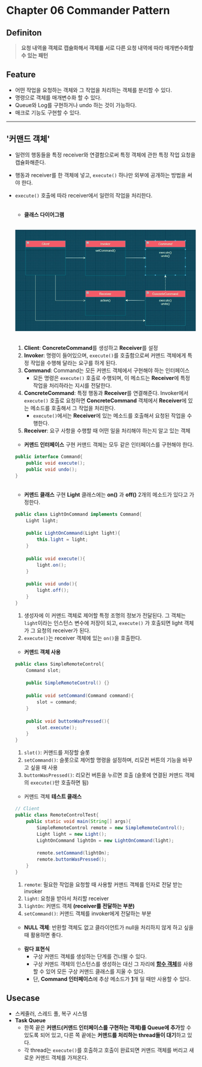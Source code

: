 # Chapter 06 Commander Pattern

## Definiton
> **요청 내역을 객체로 캡슐화해서 객체를 서로 다른 요청 내역에 따라 매개변수화할 수 있는 패턴**

## Feature
- 어떤 작업을 요청하는 객체와 그 작업을 처리하는 객체를 분리할 수 있다.
- 명령으로 객체를 매개변수화 할 수 있다.
- Queue와 Log를 구현하거나 undo 하는 것이 가능하다.
- 매크로 기능도 구현할 수 있다.

---

## '커맨드 객체'
- 일련의 행동들을 특정 receiver와 연결함으로써 특정 객체에 관한 특정 작업 요청을 캡슐화해준다.
- 행동과 receiver를 한 객체에 넣고, ```execute()``` 하나만 외부에 공개하는 방법을 써야 한다.
- ```execute()``` 호출에 따라 receiver에서 일련의 작업을 처리한다.

    <br>

    - **클래스 다이어그램**

    <br>

    ![Commander 패턴 클래스 다이어그램](/Chapter06\commander_pattern_1.jpg)

    <br>
    
    1. **Client**: **ConcreteCommand**를 생성하고 **Receiver**를 설정
    2. **Invoker**: 명령이 들어있으며, ```execute()```를 호출함으로써 커맨드 객체에게 특정 작업을 수행해 달라는 요구를 하게 된다.
    3. **Command**: Command는 모든 커맨드 객체에서 구현해야 하는 인터페이스
        - 모든 명령은 ```execute()``` 호출로 수행되며, 이 메소드는 **Receiver**에 특정 작업을 처리하라는 지시를 전달한다.
    4. **ConcreteCommand**: 특정 행동과 **Receiver**를 연결해준다. Invoker에서 ```execute()``` 호출로 요청하면 **ConcreteCommand** 객체에서 **Receiver**에 있는 메소드를 호출해서 그 작업을 처리한다.
        - ```execute()```에서는 **Receiver**에 있는 메소드를 호출해서 요청된 작업을 수행한다.
    5. **Receiver**: 요구 사항을 수행할 때 어떤 일을 처리해야 하는지 알고 있는 객체

    <br>

    - **커맨드 인터페이스** 구현
    커맨드 객체는 모두 같은 인터페이스를 구현해야 한다.
    ```java
    public interface Command{
        public void execute();
        public void undo();
    }
    ```

    <br>

    - **커맨드 클래스** 구현
    **Light** 클래스에는 **on()** 과 **off()** 2개의 메소드가 있다고 가정한다.
    ```java
    public class LightOnCommand implements Command{
        Light light;

        public LightOnCommand(Light light){
            this.light = light;
        }

        public void execute(){
            light.on();
        }

        public void undo(){
            light.off();
        }
    }
    ```
    1. 생성자에 이 커맨드 객체로 제어할 특정 조명의 정보가 전달된다. 그 객체는 ```light```이라는 인스턴스 변수에 저장이 되고, ```execute()``` 가 호출되면 light 객체가 그 요청의 receiver가 된다. 
    2. ```execute()```는 receiver 객체에 있는 ```on()```을 호출한다.

    <br>

    - **커맨드 객체 사용**
    ```java
    public class SimpleRemoteControl{
        Command slot;

        public SimpleRemoteControl() {}

        public void setCommand(Command command){
            slot = command;
        }

        public void buttonWasPressed(){
            slot.execute();
        }
    }
    ```
    1. ```slot()```: 커맨드를 저장할 슬롯
    2. ```setCommand()```: 슬롯으로 제어할 명령을 설정하며, 리모컨 버튼의 기능을 바꾸고 싶을 때 사용
    3. ```buttonWasPressed()```: 리모컨 버튼을 누르면 호출 (슬롯에 연결된 커맨드 객체의 ```execute()```만 호출하면 됨)

    <br>

    - 커맨드 객체 **테스트 클래스**
    ```java
    // Client
    public class RemoteControlTest{
        public static void main(String[] args){
            SimpleRemoteControl remote = new SimpleRemoteControl();
            Light light = new Light();
            LightOnCommand lightOn = new LightOnCommand(light);

            remote.setCommand(lightOn);
            remote.buttonWasPressed();
        }
    }
    ```
    1. ```remote```: 필요한 작업을 요청할 때 사용할 커맨드 객체를 인자로 전달 받는 invoker
    2. ```light```: 요청을 받아서 처리할 receiver
    3. ```lightOn```: 커맨드 객체 **(receiver를 전달하는 부분)**
    4. ```setCommand()```: 커맨드 객체를 invoker에게 전달하는 부분

    <br>

    - **NULL 객체**: 반환할 객체도 없고 클라이언트가 null을 처리하지 않게 하고 싶을 때 활용하면 좋다.  

    <br>

    - **람다 표현식**
        - 구상 커맨드 객체를 생성하는 단계를 건너뛸 수 있다.
        - 구상 커맨드 객체의 인스턴스를 생성하는 대신 그 자리에 <u>**함수 객체**</u>를 사용할 수 있어 모든 구상 커맨드 클래스를 지울 수 있다.
        - 단, **Command 인터페이스**에 추상 메소드가 <u>**1**</u>개 일 때만 사용할 수 있다.

## Usecase

- 스케줄러, 스레드 풀, 복구 시스템
- **Task Queue**
    - 한쪽 끝은 **커맨드(커맨드 인터페이스를 구현하는 객체)를 Queue에 추가**할 수 있도록 되어 있고, 다른 쪽 끝에는 **커맨드를 처리하는 thread들이 대기**하고 있다.
    - 각 thread는 ```execute()```를 호출하고 호출이 완료되면 커맨드 객체를 버리고 새로운 커맨드 객체를 가져온다.

